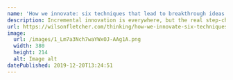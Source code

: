 ```yaml
---
name: 'How we innovate: six techniques that lead to breakthrough ideas'
description: Incremental innovation is everywhere, but the real step-change, breakthrough innovations are much harder to come by. There’s no fixed formula for success, but here are six key techniques that we use consistently to generate big ideas.
url: https://wilsonfletcher.com/thinking/how-we-innovate-six-techniques-lead-breakthrough-ideas
image:
  url: /images/1_Lm7a3Nch7waYWxOJ-AAg1A.png
  width: 380
  height: 214
  alt: Image alt
datePublished: 2019-12-20T13:24:51
---
```


